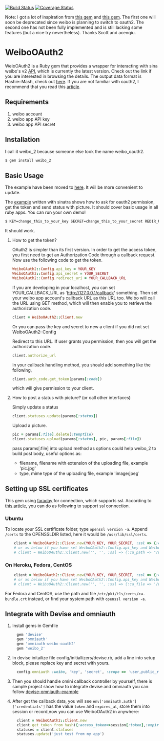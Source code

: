 [![Build Status](https://travis-ci.org/jiraffeinc/weibo_2.svg?branch=master)](https://travis-ci.org/jiraffeinc/weibo_2)
[![Coverage Status](https://coveralls.io/repos/github/jiraffeinc/weibo_2/badge.svg)](https://coveralls.io/github/jiraffeinc/weibo_2)

Note: I got a lot of inspiration from [this gem](https://github.com/ballantyne/weibo) and [this gem](https://github.com/acenqiu/weibo2). The first one will soon be deprecated since weibo is planning to switch to oauth2. The second one has not been fully implemented and is still lacking some features (but a nice try nevertheless). Thanks Scott and acenqiu.

# WeiboOAuth2

WeioOAuth2 is a Ruby gem that provides a wrapper for interacting with sina weibo's v2 [API](http://open.weibo.com/wiki/API%E6%96%87%E6%A1%A3_V2), which is currently the latest version. Check out the link if you are interested in browsing the details. The output data format is Hashie::Mash, check out [here](https://github.com/intridea/hashie#mash). If you are not familiar with oauth2, I recommend that you read this [article](http://open.weibo.com/wiki/%E6%8E%88%E6%9D%83%E6%9C%BA%E5%88%B6%E8%AF%B4%E6%98%8E).

## Requirements

1.  weibo account
2.  weibo app API key
3.  weibo app API secret

## Installation

I call it weibo_2 because someone else took the name weibo_oauth2.

```bash
$ gem install weibo_2
```

## Basic Usage

The example have been moved to [here](https://github.com/simsicon/weibo_2_example). It wiil be more convenient to update.

The [example](https://github.com/simsicon/weibo_2_example) written with sinatra shows how to ask for oauth2 permission, get the token and send status with picture. It should cover basic usage in all ruby apps. You can run your own demo!

```bash
$ KEY=change_this_to_your_key SECRET=change_this_to_your_secret REDIR_URI=change_this_to_your_redir_uri ruby example.rb
```
It should work.


1.  How to get the token?

    OAuth2 is simpler than its first version. In order to get the access token, you first need to get an Authorization Code through a callback request. Now use the following code to get the token.

    ```ruby
    WeiboOAuth2::Config.api_key = YOUR_KEY
    WeiboOAuth2::Config.api_secret = YOUR_SECRET
    WeiboOAuth2::Config.redirect_uri = YOUR_CALLBACK_URL
    ```

    If you are developing in your localhost, you can set YOUR_CALLBACK_URL as 'http://127.0.0.1/callback' something. Then set your weibo app account's callback URL as this URL too. Weibo will call the URL using GET method, which will then enable you to retrieve the authorization code.

    ```ruby
    client = WeiboOAuth2::Client.new  
    ```

    Or you can pass the key and secret to new a client if you did not set WeiboOAuth2::Config

    Redirect to this URL. If user grants you permission, then you will get the authorization code.

    ```ruby
    client.authorize_url
    ```

    In your callback handling method, you should add something like the following,

    ```ruby
    client.auth_code.get_token(params[:code])
    ```

    which will give permission to your client.

2.  How to post a status with picture? (or call other interfaces)

    Simply update a status

    ```ruby
    client.statuses.update(params[:status])
    ```

    Upload a picture.

    ```ruby
    pic = params[:file].delete(:tempfile)
    client.statuses.upload(params[:status], pic, params[:file])
    ```

    pass params[:file] into upload method as options could help weibo_2 to build post body, useful options as:
    *   filename, filename with extension of the uploading file, example 'pic.jpg'
    *   type, mime type of the uploading file, example 'image/jpeg'

## Setting up SSL certificates

This gem using [faraday](https://github.com/technoweenie/faraday) for connection, which supports ssl. According to [this article](https://github.com/lostisland/faraday/wiki/Setting-up-SSL-certificates), you can do as following to support ssl connection.

### Ubuntu

To locate your SSL certificate folder, type `openssl version -a`. Append `/certs` to the OPENSSLDIR listed, here it would be `/usr/lib/ssl/certs`.

```ruby
    client = WeiboOAuth2::Client.new(YOUR_KEY, YOUR_SECRET, :ssl => {:ca_path => "/usr/lib/ssl/certs"})
    # or as below if you have set WeiboOAuth2::Config.api_key and WeiboOAuth2::Config.api_secret already
    # client = WeiboOAuth2::Client.new('', '', :ssl => {:ca_path => "/usr/lib/ssl/certs"})
```

### On Heroku, Fedora, CentOS

```ruby
    client = WeiboOAuth2::Client.new(YOUR_KEY, YOUR_SECRET, :ssl => {:ca_file => '/usr/lib/ssl/certs/ca-certificates.crt'})
    # or as below if you have set WeiboOAuth2::Config.api_key and WeiboOAuth2::Config.api_secret already
    # client = WeiboOAuth2::Client.new('', '', :ssl => {:ca_file => '/usr/lib/ssl/certs/ca-certificates.crt'})
```

For Fedora and CentOS, use the path and file `/etc/pki/tls/certs/ca-bundle.crt` instead, or find your system path with `openssl version -a`.

## Integrate with Devise and omniauth

1. Install gems in Gemfile

   ```ruby
   	 gem 'devise'
   	 gem 'omniauth'
	 gem 'omniauth-weibo-oauth2'
	 gem 'weibo_2'
   ```


2. In devise initailize file config/initiallizers/devise.rb, add a line into setup block, please replace key and secret with yours.

   ```ruby
     config.omniauth :weibo, 'key', 'secret', :scope => 'user,public_repo'
   ```

3. Then you should handle omini callback controller by yourself, there is sample project show how to integrate devise and omniauth you can follow [devise-omniauth-example](https://github.com/holden/devise-omniauth-example)

4. After get the callback data, you will see `env['omniauth.auth']['credentials']` has the value `token` and `expires_at`, store them into session or record,now you can use WeiboOAuth2 in anywhere:

   ```ruby
     client = WeiboOAuth2::Client.new
     client.get_token_from_hash({:access_token=>session[:token],:expires_at=>session[:expires_at]})
     statuses = client.statuses
     statuses.update('just test from my app')
   ```
